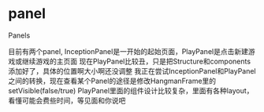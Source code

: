 panel
=====

Panels

目前有两个panel, InceptionPanel是一开始的起始页面，PlayPanel是点击新建游戏或继续游戏的主页面
现在PlayPanel比较丑，只是把Structure和components添加好了，具体的位置啊大小啊还没调整
我正在尝试InceptionPanel和PlayPanel之间的转换，现在查看某个Panel的途径是修改HangmanFrame里的setVisible(false/true)
PlayPanel里面的组件设计比较复杂，里面有各种layout，看懂可能会费些时间，等见面和你说吧
